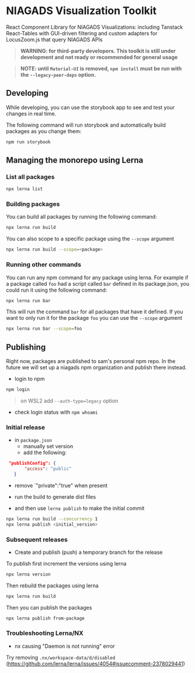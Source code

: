 # NIAGADS Visualization Toolkit

React Component Library for NIAGADS Visualizations: including Tanstack React-Tables with GUI-driven filtering and custom adapters for LocusZoom.js that query NIAGADS APIs

> **WARNING: for third-party developers. This toolkit is still under development and not ready or recommended for general usage**

> **NOTE: until `Material-UI` is removed, `npm install` must be run with the `--legacy-peer-deps` option.**

## Developing

While developing, you can use the storybook app to see and test your changes in real time.

The following command will run storybook and automatically build packages as you change them:

```bash
npm run storybook
```

## Managing the monorepo using Lerna

### List all packages

```bash
npx lerna list
```

### Building packages

You can build all packages by running the following command:

```bash
npx lerna run build
```

You can also scope to a specific package using the `--scope` argument

```bash
npx lerna run build --scope=<package>
```

### Running other commands

You can run any npm command for any package using lerna.
For example if a package called `foo` had a script called `bar` defined in
its package.json, you could run it using the following command:

```bash
npx lerna run bar
```

This will run the command `bar` for all packages that have it defined.
If you want to only run it for the package `foo` you can use the `--scope` argument

```bash
npx lerna run bar --scope=foo
```

## Publishing

Right now, packages are published to sam's personal npm repo.
In the future we will set up a niagads npm organization and publish there instead.

* login to npm

```bash
npm login
```
> on WSL2 add `--auth-type=legacy` option

* check login status with `npm whoami`

### Initial release

* in `package.json`
  * manually set version
  * add the following:
 
 ```json
  "publishConfig": {
        "access": "public"
    }
 ```

 * remove `"private":"true" when present

* run the build to generate dist files
* and then use `lerna publish` to make the initial commit 
```bash
npx lerna run build --concurrency 1
npx lerna publish <initial_version>
```

### Subsequent releases

* Create and publish (push) a temporary branch for the release

To publish first increment the versions using lerna

```bash
npx lerna version
```

Then rebuild the packages using lerna

```bash
npx lerna run build
```

Then you can publish the packages

```bash
npx lerna publish from-package
```

### Troubleshooting Lerna/NX

- nx causing "Daemon is not running" error

Try removing `.nx/workspace-data/d/disabled` (<https://github.com/lerna/lerna/issues/4054#issuecomment-2378029441>)

